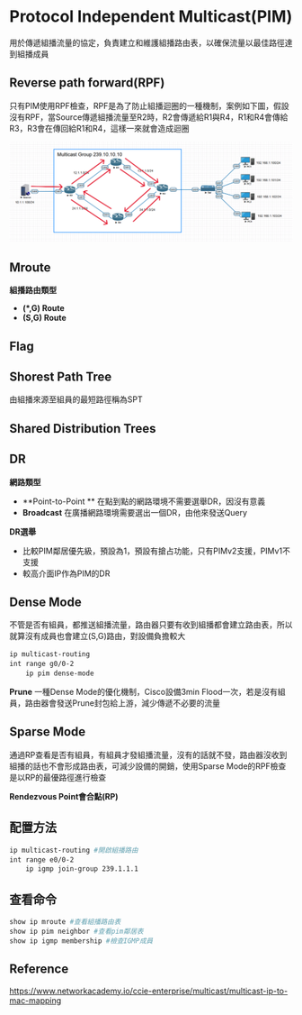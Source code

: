 # Protocol Independent Multicast(PIM) #

用於傳遞組播流量的協定，負責建立和維護組播路由表，以確保流量以最佳路徑達到組播成員


## Reverse path forward(RPF) ##

只有PIM使用RPF檢查，RPF是為了防止組播迴圈的一種機制，案例如下圖，假設沒有RPF，當Source傳遞組播流量至R2時，R2會傳遞給R1與R4，R1和R4會傳給R3，R3會在傳回給R1和R4，這樣一來就會造成迴圈

![](Image/RPF-1.PNG)



## Mroute ##

**組播路由類型**

- **(*,G) Route** 
- **(S,G) Route**

## Flag ##


## Shorest Path Tree ##

由組播來源至組員的最短路徑稱為SPT

## Shared Distribution Trees ##


## DR ##

**網路類型**
- **Point-to-Point ** 在點到點的網路環境不需要選舉DR，因沒有意義
- **Broadcast** 在廣播網路環境需要選出一個DR，由他來發送Query

**DR選舉**
- 比較PIM鄰居優先級，預設為1，預設有搶占功能，只有PIMv2支援，PIMv1不支援
- 較高介面IP作為PIM的DR

## Dense Mode ##

不管是否有組員，都推送組播流量，路由器只要有收到組播都會建立路由表，所以就算沒有成員也會建立(S,G)路由，對設備負擔較大

```bash
ip multicast-routing 
int range g0/0-2
    ip pim dense-mode 
```

**Prune** 一種Dense Mode的優化機制，Cisco設備3min Flood一次，若是沒有組員，路由器會發送Prune封包給上游，減少傳遞不必要的流量

## Sparse Mode ##

通過RP查看是否有組員，有組員才發組播流量，沒有的話就不發，路由器沒收到組播的話也不會形成路由表，可減少設備的開銷，使用Sparse Mode的RPF檢查是以RP的最優路徑進行檢查

**Rendezvous Point會合點(RP)**


## 配置方法 ##

```bash
ip multicast-routing #開啟組播路由
int range e0/0-2
    ip igmp join-group 239.1.1.1
```

## 查看命令 ##

```bash
show ip mroute #查看組播路由表
show ip pim neighbor #查看pim鄰居表
show ip igmp membership #檢查IGMP成員
```

## Reference ##

https://www.networkacademy.io/ccie-enterprise/multicast/multicast-ip-to-mac-mapping